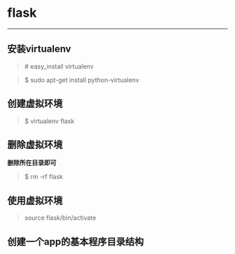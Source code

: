 # flask

***

## 安装virtualenv

> \# easy_install virtualenv

> $ sudo apt-get install python-virtualenv

## 创建虚拟环境

> $ virtualenv flask

## 删除虚拟环境

**删除所在目录即可**

> $ rm -rf flask

## 使用虚拟环境

> source flask/bin/activate

## 创建一个app的基本程序目录结构




